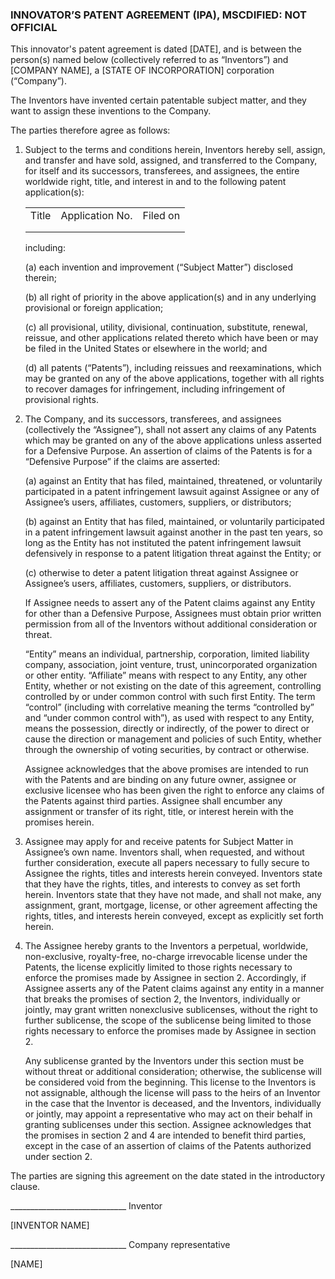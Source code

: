 ### INNOVATOR’S PATENT AGREEMENT (IPA), MSCDIFIED: NOT OFFICIAL

This innovator's patent agreement is dated [DATE], and is between the person(s) named below (collectively referred to as “Inventors”) and [COMPANY NAME], a [STATE OF INCORPORATION] corporation (“Company”).

The Inventors have invented certain patentable subject matter, and they want to assign these inventions to the Company.

The parties therefore agree as follows:

1.  Subject to the terms and conditions herein, Inventors hereby sell, assign, and transfer and have sold, assigned, and transferred to the Company, for itself and its successors, transferees, and assignees, the entire worldwide right, title, and interest in and to the following patent application(s):
    
    <table>
      <tr>
        <td>Title</td>
        <td>Application No.</td>
        <td>Filed on</td>
      </tr>
      <tr>
        <td></td>
        <td></td>
        <td></td>
      </tr>
      <tr>
        <td></td>
        <td></td>
        <td></td>
      </tr>
    </table>

    including: 
    
    (a) each invention and improvement (“Subject Matter”) disclosed therein; 
    
    (b) all right of priority in the above application(s) and in any underlying provisional or foreign application; 
    
    (c) all provisional, utility, divisional, continuation, substitute, renewal, reissue, and other applications related thereto which have been or may be filed in the United States or elsewhere in the world; and 
    
    (d) all patents (“Patents”), including reissues and reexaminations, which may be granted on any of the above applications, together with all rights to recover damages for infringement, including infringement of provisional rights.

2.  The Company, and its successors, transferees, and assignees (collectively the “Assignee”), shall not assert any claims of any Patents which may be granted on any of the above applications unless asserted for a Defensive Purpose. An assertion of claims of the Patents is for a “Defensive Purpose” if the claims are asserted: 

    (a) against an Entity that has filed, maintained, threatened, or voluntarily participated in a patent infringement lawsuit against Assignee or any of Assignee’s users, affiliates, customers, suppliers, or distributors;

    (b) against an Entity that has filed, maintained, or voluntarily participated in a patent infringement lawsuit against another in the past ten years, so long as the Entity has not instituted the patent infringement lawsuit defensively in response to a patent litigation threat against the Entity; or

    (c) otherwise to deter a patent litigation threat against Assignee or Assignee’s users, affiliates, customers, suppliers, or distributors.

    If Assignee needs to assert any of the Patent claims against any Entity for other than a Defensive Purpose, Assignees must obtain prior written permission from all of the Inventors without additional consideration or threat. 

    “Entity” means an individual, partnership, corporation, limited liability company, association, joint venture, trust, unincorporated organization or other entity.  “Affiliate” means with respect to any Entity, any other Entity, whether or not existing on the date of this agreement, controlling controlled by or under common control with such first Entity.  The term “control” (including with correlative meaning the terms “controlled by” and “under common control with”), as used with respect to any Entity, means the possession, directly or indirectly, of the power to direct or cause the direction or management and policies of such Entity, whether through the ownership of voting securities, by contract or otherwise. 

    Assignee acknowledges that the above promises are intended to run with the Patents and are binding on any future owner, assignee or exclusive licensee who has been given the right to enforce any claims of the Patents against third parties. Assignee shall encumber any assignment or transfer of its right, title, or interest herein with the promises herein.  

3.  Assignee may apply for and receive patents for Subject Matter in Assignee’s own name.  Inventors shall, when requested, and without further consideration, execute all papers necessary to fully secure to Assignee the rights, titles and interests herein conveyed.  Inventors state that they have the rights, titles, and interests to convey as set forth herein. Inventors state that they have not made, and shall not make, any assignment, grant, mortgage, license, or other agreement affecting the rights, titles, and interests herein conveyed, except as explicitly set forth herein.

4.  The Assignee hereby grants to the Inventors a perpetual, worldwide, non-exclusive, royalty-free, no-charge irrevocable license under the Patents, the license explicitly limited to those rights necessary to enforce the promises made by Assignee in section 2.  Accordingly, if Assignee asserts any of the Patent claims against any entity in a manner that breaks the promises of section 2, the Inventors, individually or jointly, may grant written nonexclusive sublicenses, without the right to further sublicense, the scope of the sublicense being limited to those rights necessary to enforce the promises made by Assignee in section 2.  

    Any sublicense granted by the Inventors under this section must be without threat or additional consideration; otherwise, the sublicense will be considered void from the beginning.  This license to the Inventors is not assignable, although the license will pass to the heirs of an Inventor in the case that the Inventor is deceased, and the Inventors, individually or jointly, may appoint a representative who may act on their behalf in granting sublicenses under this section.  Assignee acknowledges that the promises in section 2 and 4 are intended to benefit third parties, except in the case of an assertion of claims of the Patents authorized under section 2.

The parties are signing this agreement on the date stated in the introductory clause.



_____________________________ Inventor

[INVENTOR NAME]


_____________________________ Company representative

[NAME]
